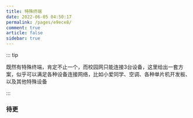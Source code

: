 ```yaml
---
title: 特殊终端
date: 2022-06-05 04:50:17
permalink: /pages/e9ece8/
comment: true
article: false
sidebar: true
---
```


::: tip 

既然有特殊终端，肯定不止一个，而校园网只能连接3台设备，这里给出一套方案，似乎可以满足各种设备连接网络，比如小爱同学、空调、各种单片机开发板、以及其他特殊设备

:::


### 待更
